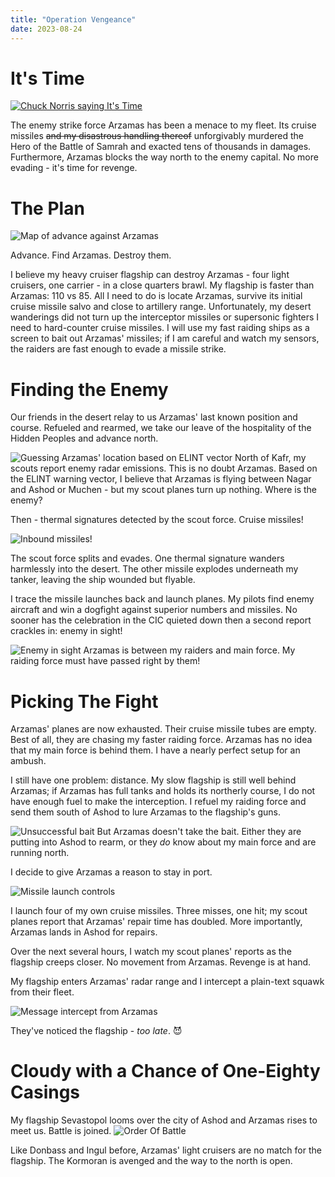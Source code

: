 ```yaml
---
title: "Operation Vengeance"
date: 2023-08-24
---
```

# It's Time
[![Chuck Norris saying It's Time](http://img.youtube.com/vi/voeID5w8hxw/0.jpg)](http://www.youtube.com/watch?v=voeID5w8hxw)

The enemy strike force Arzamas has been a menace to my fleet. Its cruise missiles ~~and my disastrous handling thereof~~ unforgivably murdered the Hero of the Battle of Samrah and exacted tens of thousands in damages. Furthermore, Arzamas blocks the way north to the enemy capital. No more evading - it's time for revenge.

# The Plan
![Map of advance against Arzamas](/battle-reports-blog/assets/images/2023-08-24/advance_toward_arzamas.jpg)

Advance. Find Arzamas. Destroy them.

I believe my heavy cruiser flagship can destroy Arzamas - four light cruisers, one carrier - in a close quarters brawl. My flagship is faster than Arzamas: 110 vs 85. All I need to do is locate Arzamas, survive its initial cruise missile salvo and close to artillery range. Unfortunately, my desert wanderings did not turn up the interceptor missiles or supersonic fighters I need to hard-counter cruise missiles. I will use my fast raiding ships as a screen to bait out Arzamas' missiles; if I am careful and watch my sensors, the raiders are fast enough to evade a missile strike.

# Finding the Enemy
Our friends in the desert relay to us Arzamas' last known position and course. Refueled and rearmed, we take our leave of the hospitality of the Hidden Peoples and advance north.

![Guessing Arzamas' location based on ELINT vector](/battle-reports-blog/assets/images/2023-08-24/search_for_arzamas.jpg)
North of Kafr, my scouts report enemy radar emissions. This is no doubt Arzamas. Based on the ELINT warning vector, I believe that Arzamas is flying between Nagar and Ashod or Muchen - but my scout planes turn up nothing. Where is the enemy?

Then - thermal signatures detected by the scout force. Cruise missiles!

![Inbound missiles!](/battle-reports-blog/assets/images/2023-08-24/inbound_missiles.jpg)

The scout force splits and evades. One thermal signature wanders harmlessly into the desert. The other missile explodes underneath my tanker, leaving the ship wounded but flyable.

I trace the missile launches back and launch planes. My pilots find enemy aircraft and win a dogfight against superior numbers and missiles. No sooner has the celebration in the CIC quieted down then a second report crackles in: enemy in sight!

![Enemy in sight](/battle-reports-blog/assets/images/2023-08-24/enemy_in_sight.jpg)
Arzamas is between my raiders and main force. My raiding force must have passed right by them!

# Picking The Fight
Arzamas' planes are now exhausted. Their cruise missile tubes are empty. Best of all, they are chasing my faster raiding force. Arzamas has no idea that my main force is behind them. I have a nearly perfect setup for an ambush.

I still have one problem: distance. My slow flagship is still well behind Arzamas; if Arzamas has full tanks and holds its northerly course, I do not have enough fuel to make the interception. I refuel my raiding force and send them south of Ashod to lure Arzamas to the flagship's guns.

![Unsuccessful bait](/battle-reports-blog/assets/images/2023-08-24/unsuccessful_bait.jpg)
But Arzamas doesn't take the bait. Either they are putting into Ashod to rearm, or they  *do* know about my main force and are running north.

I decide to give Arzamas a reason to stay in port.

![Missile launch controls](/battle-reports-blog/assets/images/2023-08-24/launching_missiles.jpg)

I launch four of my own cruise missiles. Three misses, one hit; my scout planes report that Arzamas' repair time has doubled. More importantly, Arzamas lands in Ashod for repairs.

Over the next several hours, I watch my scout planes' reports as the flagship creeps closer. No movement from Arzamas. Revenge is at hand.

My flagship enters Arzamas' radar range and I intercept a plain-text squawk from their fleet.

![Message intercept from Arzamas](/battle-reports-blog/assets/images/2023-08-24/arzamas_notices_the_ambush.jpg)

They've noticed the flagship - *too late*. :smiling_imp:

# Cloudy with a Chance of One-Eighty Casings
My flagship Sevastopol looms over the city of Ashod and Arzamas rises to meet us. Battle is joined.
![Order Of Battle](/battle-reports-blog/assets/images/2023-08-24/oob_vs_arzamas.jpg)

Like Donbass and Ingul before, Arzamas' light cruisers are no match for the flagship. The Kormoran is avenged and the way to the north is open.
